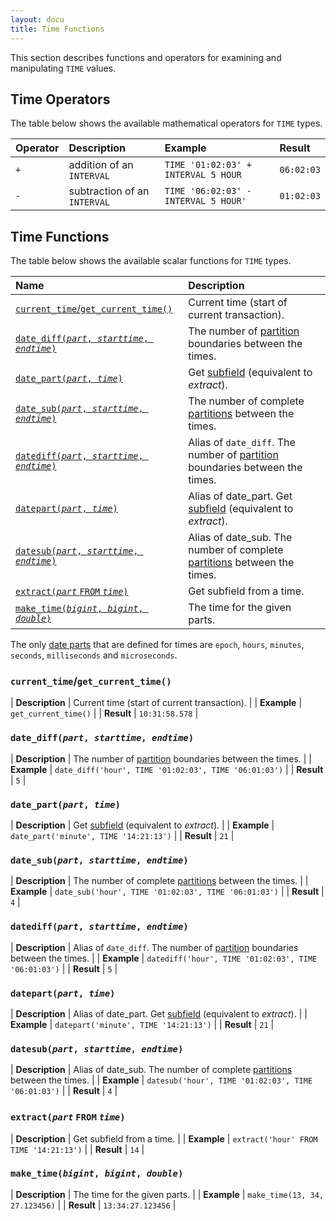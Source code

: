 ```yaml
---
layout: docu
title: Time Functions
---
```


This section describes functions and operators for examining and manipulating `TIME` values.

## Time Operators

The table below shows the available mathematical operators for `TIME` types.

<div class="narrow_table"></div>

| Operator | Description | Example | Result |
|:-|:---|:----|:--|
| `+` | addition of an `INTERVAL` | `TIME '01:02:03' + INTERVAL 5 HOUR` | `06:02:03` |
| `-` | subtraction of an `INTERVAL` | `TIME '06:02:03' - INTERVAL 5 HOUR'` | `01:02:03` |

## Time Functions

The table below shows the available scalar functions for `TIME` types.

| Name | Description |
|:--|:-------|
| [`current_time`/`get_current_time()`](#current_timeget_current_time) | Current time (start of current transaction). |
| [`date_diff(`*`part`*`, `*`starttime`*`, `*`endtime`*`)`](#date_diffpart-starttime-endtime) | The number of [partition](../../sql/functions/datepart) boundaries between the times. |
| [`date_part(`*`part`*`, `*`time`*`)`](#date_partpart-time) | Get [subfield](../../sql/functions/datepart) (equivalent to *extract*). |
| [`date_sub(`*`part`*`, `*`starttime`*`, `*`endtime`*`)`](#date_subpart-starttime-endtime) | The number of complete [partitions](../../sql/functions/datepart) between the times. |
| [`datediff(`*`part`*`, `*`starttime`*`, `*`endtime`*`)`](#datediffpart-starttime-endtime) | Alias of `date_diff`. The number of [partition](../../sql/functions/datepart) boundaries between the times. |
| [`datepart(`*`part`*`, `*`time`*`)`](#datepartpart-time) | Alias of date_part. Get [subfield](../../sql/functions/datepart) (equivalent to *extract*). |
| [`datesub(`*`part`*`, `*`starttime`*`, `*`endtime`*`)`](#datesubpart-starttime-endtime) | Alias of date_sub. The number of complete [partitions](../../sql/functions/datepart) between the times. |
| [`extract(`*`part`* `FROM` *`time`*`)`](#extractpart-from-time) | Get subfield from a time. |
| [`make_time(`*`bigint`*`, `*`bigint`*`, `*`double`*`)`](#make_timebigint-bigint-double) | The time for the given parts. |

The only [date parts](../../sql/functions/datepart) that are defined for times are `epoch`, `hours`, `minutes`, `seconds`, `milliseconds` and `microseconds`.

### `current_time`/`get_current_time()`

<div class="nostroke_table"></div>

| **Description** | Current time (start of current transaction). |
| **Example** | `get_current_time()` |
| **Result** | `10:31:58.578` |

### `date_diff(`*`part`*`, `*`starttime`*`, `*`endtime`*`)`

<div class="nostroke_table"></div>

| **Description** | The number of [partition](../../sql/functions/datepart) boundaries between the times. |
| **Example** | `date_diff('hour', TIME '01:02:03', TIME '06:01:03')` |
| **Result** | `5` |

### `date_part(`*`part`*`, `*`time`*`)`

<div class="nostroke_table"></div>

| **Description** | Get [subfield](../../sql/functions/datepart) (equivalent to *extract*). |
| **Example** | `date_part('minute', TIME '14:21:13')` |
| **Result** | `21` |

### `date_sub(`*`part`*`, `*`starttime`*`, `*`endtime`*`)`

<div class="nostroke_table"></div>

| **Description** | The number of complete [partitions](../../sql/functions/datepart) between the times. |
| **Example** | `date_sub('hour', TIME '01:02:03', TIME '06:01:03')` |
| **Result** | `4` |

### `datediff(`*`part`*`, `*`starttime`*`, `*`endtime`*`)`

<div class="nostroke_table"></div>

| **Description** | Alias of `date_diff`. The number of [partition](../../sql/functions/datepart) boundaries between the times. |
| **Example** | `datediff('hour', TIME '01:02:03', TIME '06:01:03')` |
| **Result** | `5` |

### `datepart(`*`part`*`, `*`time`*`)`

<div class="nostroke_table"></div>

| **Description** | Alias of date_part. Get [subfield](../../sql/functions/datepart) (equivalent to *extract*). |
| **Example** | `datepart('minute', TIME '14:21:13')` |
| **Result** | `21` |

### `datesub(`*`part`*`, `*`starttime`*`, `*`endtime`*`)`

<div class="nostroke_table"></div>

| **Description** | Alias of date_sub. The number of complete [partitions](../../sql/functions/datepart) between the times. |
| **Example** | `datesub('hour', TIME '01:02:03', TIME '06:01:03')` |
| **Result** | `4` |

### `extract(`*`part`* `FROM` *`time`*`)`

<div class="nostroke_table"></div>

| **Description** | Get subfield from a time. |
| **Example** | `extract('hour' FROM TIME '14:21:13')` |
| **Result** | `14` |

### `make_time(`*`bigint`*`, `*`bigint`*`, `*`double`*`)`

<div class="nostroke_table"></div>

| **Description** | The time for the given parts. |
| **Example** | `make_time(13, 34, 27.123456)` |
| **Result** | `13:34:27.123456` |
